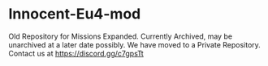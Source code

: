 # Innocent-Eu4-mod

Old Repository for Missions Expanded. Currently Archived, may be unarchived at a later date possibly.
We have moved to a Private Repository. Contact us at https://discord.gg/c7gpsTt
